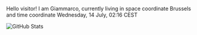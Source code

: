 Hello visitor! I am Giammarco, currently living in space coordinate Brussels and time coordinate Wednesday, 14 July, 02:16 CEST

![GitHub Stats](https://github-readme-stats.vercel.app/api?username=grcasanova)
